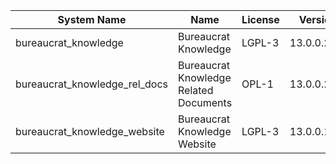 | System Name | Name | License | Version | Summary | Price |
|---|---|---|---|---|---|
| bureaucrat_knowledge | Bureaucrat Knowledge | LGPL-3 | 13.0.0.24.0 | Bureaucrat Knowledge |  |
| bureaucrat_knowledge_rel_docs | Bureaucrat Knowledge Related Documents | OPL-1 | 13.0.0.2.0 | Bureaucrat Knowledge Related Documents |  |
| bureaucrat_knowledge_website | Bureaucrat Knowledge Website | LGPL-3 | 13.0.0.12.0 | Bureaucrat Knowledge Website |  |
